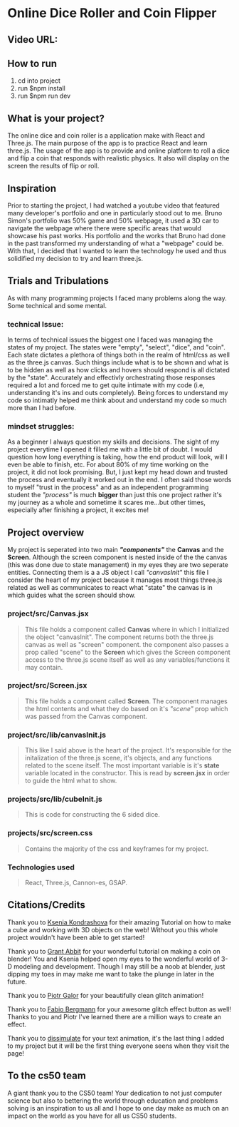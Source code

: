 # Online Dice Roller and Coin Flipper
## Video URL: 

## How to run
1. cd into project
2. run $npm install
3. run $npm run dev 


## What is your project?
The online dice and coin roller is a application make with React and Three.js. The main purpose of the app is to practice React and learn three.js. The usage of the app is to provide and online platform to roll a dice and flip a coin that responds with realistic physics. It also will display on the screen the results of flip or roll. 

## Inspiration 
Prior to starting the project, I had watched a youtube video that featured many developer's portfolio and one in particularly stood out to me. Bruno Simon's portfolio was 50% game and 50% webpage, it used a 3D car to navigate the webpage where there were specific areas that would showcase his past works. His portfolio and the works that Bruno had done in the past transformed my understanding of what a "webpage" could be. With that, I decided that I wanted to learn the technology he used and thus solidified my decision to try and learn three.js.

## Trials and Tribulations
As with many programming projects I faced many problems along the way. Some technical and some mental. 

### technical Issue:
In terms of technical issues the biggest one I faced was managing the states of my project. The states were "empty", "select", "dice", and "coin". Each state dictates a plethora of things both in the realm of html/css as well as the three.js canvas. Such things include what is to be shown and what is to be hidden as well as how clicks and hovers should respond is all dictated by the "state". Accurately and effectivly orchestrating those responses required a lot and forced me to get quite intimate with my code (i.e, understanding it's ins and outs completely). Being forces to understand my code so intimatly helped me think about and understand my code so much more than I had before.      

### mindset struggles:
As a beginner I always question my skills and decisions. The sight of my project everytime I opened it filled me with a little bit of doubt. I would question how long everything is taking, how the end product will look, will I even be able to finish, etc. For about 80% of my time working on the project, it did not look promising. But, I just kept my head down and trusted the process and eventually it worked out in the end. I often said those words to myself "trust in the process" and as an independent programming student the *"process"* is much **bigger** than just this one project rather it's my journey as a whole and sometime it scares me...but other times, especially after finishing a project, it excites me!

## Project overview

My project is seperated into two main ***"components"*** the **Canvas** and the **Screen**. Although the screen component is nested inside of the the canvas (this was done due to state management) in my eyes they are two seperate entities. Connecting them is a a JS object I call *"canvasInit"* this file I consider the heart of my project because it manages most things three.js related as well as communicates to react what "state" the canvas is in which guides what the screen should show. 

### project/src/Canvas.jsx
>This file holds a component called **Canvas** where in which I initialized the object "canvasInit". The component returns both the three.js canvas as well as "screen" component. the component also passes a prop called "scene" to the **Screen** which gives the Screen component access to the three.js scene itself as well as any variables/functions it may contain.

### project/src/Screen.jsx
>This file holds a component called **Screen**. The component manages the html contents and what they do based on it's *"scene"* prop which was passed from the Canvas component. 

### project/src/lib/canvasInit.js
>This like I said above is the heart of the project. It's responsible for the initalization of the three.js scene, it's objects, and any functions related to the scene itself. The most important variable is it's **state** variable located in the constructor. This is read by **screen.jsx** in order to guide the html what to show.

### projects/src/lib/cubeInit.js
>This is code for constructing the 6 sided dice. 

### projects/src/screen.css
>Contains the majority of the css and keyframes for my project.

### Technologies used
> React, Three.js, Cannon-es, GSAP. 

## Citations/Credits
Thank you to [Ksenia Kondrashova](https://tympanus.net/codrops/2023/01/25/crafting-a-dice-roller-with-three-js-and-cannon-es/) for their amazing Tutorial on how to make a cube and working with 3D objects on the web! Without you this whole project wouldn't have been able to get started!

Thank you to [Grant Abbit](https://www.youtube.com/watch?v=r8ltW7pAN6M) for your wonderful tutorial on making a coin on blender! 
You and Ksenia helped open my eyes to the wonderful world of 3-D modeling and development. Though I may still be a noob at blender, just dipping my toes in may make me want to take the plunge in later in the future.

Thank you to [Piotr Galor](https://codepen.io/pgalor/pen/OeRWJQ) for your beautifully clean glitch animation!

Thank you to [Fabio Bergmann](https://codepen.io/fabiocberg/pen/wvqpXqg) for your awesome glitch effect button as well! Thanks to you and Piotr I've learned there are a million ways to create an effect.

Thank you to [dissimulate](https://codepen.io/dissimulate/pen/nmJyyg) for your text animation, it's the last thing I added to my project but it will be the first thing everyone seens when they visit the page!


## To the cs50 team
A giant thank you to the CS50 team! Your dedication to not just computer science but also to bettering the world through education and problems solving is an inspiration to us all and I hope to one day make as much on an impact on the world as you have for all us CS50 students.







